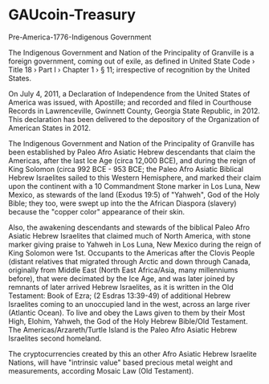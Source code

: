 # GAUcoin-Treasury
Pre-America-1776-Indigenous Government

The Indigenous Government and Nation of the Principality of Granville is a foreign government, coming out of exile, as defined in United State Code › Title 18 › Part I › Chapter 1 › § 11; irrespective of recognition by the United States. 

On July 4, 2011, a Declaration of Independence from the United States of America was issued, with Apostille; and recorded and filed in Courthouse Records in Lawrenceville, Gwinnett County, Georgia State Republic, in 2012.   This declaration has been delivered to the depository of the Organization of American States in 2012.

The Indigenous Government and Nation of the Principality of Granville has been established by Paleo Afro Asiatic Hebrew descendants that claim the Americas, after the last Ice Age (circa 12,000 BCE), and during the reign of King Solomon (circa 992 BCE - 953 BCE; the Paleo Afro Asiatic Biblical Hebrew Israelites sailed to this Western Hemisphere, and marked their claim upon the continent with a 10 Commandment Stone marker in Los Luna, New Mexico, as stewards of the land (Exodus 19:5) of "Yahweh", God of the Holy Bible; they too, were swept up into the the African Diaspora (slavery) because the "copper color" appearance of their skin.

Also, the awakening descendants and stewards of the biblical Paleo Afro Asiatic Hebrew Israelites that claimed much of North America, with stone marker giving praise to Yahweh in Los Luna, New Mexico during the reign of King Solomon were 1st. Occupants to the Americas after the Clovis People (distant relatives that migrated through Arctic and down through Canada, originally from Middle East (North East Africa/Asia, many millenniums before), that were decimated by the Ice Age, and was later joined by remnants of later arrived Hebrew Israelites, as it is written in the Old Testament: Book of Ezra; (2 Esdras 13:39-49) of additional Hebrew Israelites coming to an unoccupied land in the west, across an large river (Atlantic Ocean). To live and obey the Laws given to them by their Most High, Elohim, Yahweh, the God of the Holy Hebrew Bible/Old Testament. The Americas/Arzareth/Turtle Island is the Paleo Afro Asiatic Hebrew Israelites second homeland.

The cryptocurrencies created by this an other Afro Asiatic Hebrew Israelite Nations, will have "intrinsic value" based precious metal weight and measurements, according Mosaic Law (Old Testament).

